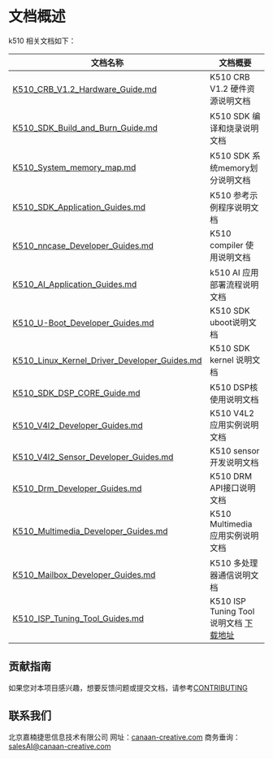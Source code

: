 # 文档概述

k510 相关文档如下：

| 文档名称                                                     | 文档概要                           |
| ------------------------------------------------------------ | ---------------------------------- |
| [K510_CRB_V1.2_Hardware_Guide.md](zh/K510_CRB_V1.2_Hardware_Guide.md) | K510 CRB V1.2 硬件资源说明文档 |
| [K510_SDK_Build_and_Burn_Guide.md](zh/K510_SDK_Build_and_Burn_Guide.md) | K510 SDK 编译和烧录说明文档 |
| [K510_System_memory_map.md](zh/K510_System_memory_map.md) | K510 SDK 系统memory划分说明文档 |
| [K510_SDK_Application_Guides.md](zh/K510_SDK_Application_Guides.md) | K510 参考示例程序说明文档 |
| [K510_nncase_Developer_Guides.md](zh/K510_nncase_Developer_Guides.md) | K510 compiler 使用说明文档 |
| [K510_AI_Application_Guides.md](zh/K510_AI_Application_Guides.md) | k510 AI 应用部署流程说明文档 |
| [K510_U-Boot_Developer_Guides.md](zh/K510_U-Boot_Developer_Guides.md) | K510 SDK uboot说明文档 |
| [K510_Linux_Kernel_Driver_Developer_Guides.md](zh/K510_Linux_Kernel_Driver_Developer_Guides.md) | K510 SDK kernel 说明文档 |
| [K510_SDK_DSP_CORE_Guide.md](zh/K510_SDK_DSP_CORE_Guide.md) | K510 DSP核使用说明文档 |
| [K510_V4l2_Developer_Guides.md](zh/K510_V4l2_Developer_Guides.md) | K510 V4L2 应用实例说明文档 |
| [K510_V4l2_Sensor_Developer_Guides.md](zh/K510_V4l2_Sensor_Developer_Guides.md) | K510 sensor 开发说明文档 |
| [K510_Drm_Developer_Guides.md](zh/K510_Drm_Developer_Guides.md) | K510 DRM API接口说明文档 |
| [K510_Multimedia_Developer_Guides.md](zh/K510_Multimedia_Developer_Guides.md) | K510 Multimedia 应用实例说明文档 |
| [K510_Mailbox_Developer_Guides.md](zh/K510_Mailbox_Developer_Guides.md) | K510 多处理器通信说明文档 |
| [K510_ISP_Tuning_Tool_Guides.md](zh/K510_ISP_Tuning_Tool_Guides.md) | K510 ISP Tuning Tool 说明文档 [下载地址](https://github.com/kendryte/k510_isp_tuning_tool/releases) |

## 贡献指南

如果您对本项目感兴趣，想要反馈问题或提交文档，请参考[CONTRIBUTING](.github/CONTRIBUTING.md)

## 联系我们

北京嘉楠捷思信息技术有限公司
网址：[canaan-creative.com](canaan-creative.com)
商务垂询：[salesAI@canaan-creative.com](mailto:salesAI@canaan-creative.com)
